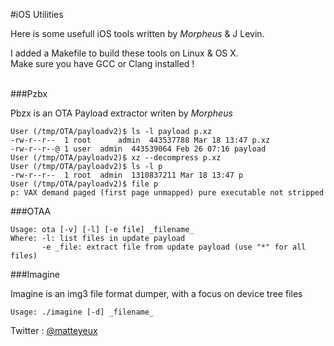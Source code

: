 #iOS Utilities

Here is some usefull iOS tools written by _Morpheus_ & J Levin. <br>

I added a Makefile to build these tools on Linux & OS X. <br>
Make sure you have GCC or Clang installed ! <br>
<br>

###Pzbx

Pbzx is an OTA Payload extractor writen by _Morpheus_

```
User (/tmp/OTA/payloadv2)$ ls -l payload p.xz
-rw-r--r--  1 root      admin  443537788 Mar 18 13:47 p.xz
-rw-r--r--@ 1 user  admin  443539064 Feb 26 07:16 payload
User (/tmp/OTA/payloadv2)$ xz --decompress p.xz
User (/tmp/OTA/payloadv2)$ ls -l p
-rw-r--r--  1 root  admin  1310837211 Mar 18 13:47 p
User (/tmp/OTA/payloadv2)$ file p
p: VAX demand paged (first page unmapped) pure executable not stripped 
```

###OTAA

```
Usage: ota [-v] [-l] [-e file] _filename_
Where: -l: list files in update payload
       -e _file: extract file from update payload (use "*" for all files)
```

###Imagine

Imagine is an img3 file format dumper, with a focus on device tree files

```
Usage: ./imagine [-d] _filename_
```

Twitter : [@matteyeux](https://twitter.com/matteyeux)